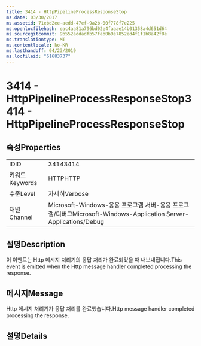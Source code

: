 ```yaml
---
title: 3414 - HttpPipelineProcessResponseStop
ms.date: 03/30/2017
ms.assetid: 71ebd2ee-aedd-47ef-9a2b-00f778f7e225
ms.openlocfilehash: eac4aa81a796bd02e4faaae14b01358a4d651d64
ms.sourcegitcommit: 9b552addadfb57fab0b9e7852ed4f1f1b8a42f8e
ms.translationtype: MT
ms.contentlocale: ko-KR
ms.lasthandoff: 04/23/2019
ms.locfileid: "61683737"
---
```

# <a name="3414---httppipelineprocessresponsestop"></a><span data-ttu-id="43831-102">3414 - HttpPipelineProcessResponseStop</span><span class="sxs-lookup"><span data-stu-id="43831-102">3414 - HttpPipelineProcessResponseStop</span></span>
## <a name="properties"></a><span data-ttu-id="43831-103">속성</span><span class="sxs-lookup"><span data-stu-id="43831-103">Properties</span></span>  
  
|||  
|-|-|  
|<span data-ttu-id="43831-104">ID</span><span class="sxs-lookup"><span data-stu-id="43831-104">ID</span></span>|<span data-ttu-id="43831-105">3414</span><span class="sxs-lookup"><span data-stu-id="43831-105">3414</span></span>|  
|<span data-ttu-id="43831-106">키워드</span><span class="sxs-lookup"><span data-stu-id="43831-106">Keywords</span></span>|<span data-ttu-id="43831-107">HTTP</span><span class="sxs-lookup"><span data-stu-id="43831-107">HTTP</span></span>|  
|<span data-ttu-id="43831-108">수준</span><span class="sxs-lookup"><span data-stu-id="43831-108">Level</span></span>|<span data-ttu-id="43831-109">자세히</span><span class="sxs-lookup"><span data-stu-id="43831-109">Verbose</span></span>|  
|<span data-ttu-id="43831-110">채널</span><span class="sxs-lookup"><span data-stu-id="43831-110">Channel</span></span>|<span data-ttu-id="43831-111">Microsoft-Windows-응용 프로그램 서버-응용 프로그램/디버그</span><span class="sxs-lookup"><span data-stu-id="43831-111">Microsoft-Windows-Application Server-Applications/Debug</span></span>|  
  
## <a name="description"></a><span data-ttu-id="43831-112">설명</span><span class="sxs-lookup"><span data-stu-id="43831-112">Description</span></span>  
 <span data-ttu-id="43831-113">이 이벤트는 Http 메시지 처리기의 응답 처리가 완료되었을 때 내보내집니다.</span><span class="sxs-lookup"><span data-stu-id="43831-113">This event is emitted when the Http message handler completed processing the response.</span></span>  
  
## <a name="message"></a><span data-ttu-id="43831-114">메시지</span><span class="sxs-lookup"><span data-stu-id="43831-114">Message</span></span>  
 <span data-ttu-id="43831-115">Http 메시지 처리기가 응답 처리를 완료했습니다.</span><span class="sxs-lookup"><span data-stu-id="43831-115">Http message handler completed processing the response.</span></span>  
  
## <a name="details"></a><span data-ttu-id="43831-116">설명</span><span class="sxs-lookup"><span data-stu-id="43831-116">Details</span></span>

